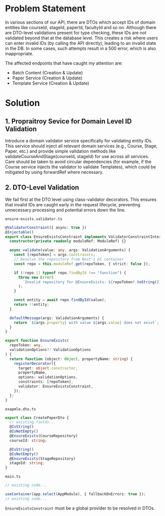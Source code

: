 # Problem Statement

In various sections of our API, there are DTOs which accept IDs of domain entities like courseId, stageId, paperId, facultyId and so on. Although there are DTO-level validations present for type checking, these IDs are not validated beyond that at the database level. This creates a risk where users can enter invalid IDs (by calling the API directly), leading to an invalid state in the DB. In some cases, such attempts result in a 500 error, which is also inappropriate.

The affected endpoints that have caught my attention are:

- Batch Content (Creation & Update)
- Paper Service (Creation & Update)
- Template Service (Creation & Update)

# Solution

## 1. Propraitroy Sevice for Domain Level ID Validation

Introduce a domain validator service specifically for validating entity IDs. This service should inject all relevant domain services (e.g., Course, Stage, Paper, etc.) and provide simple validation methods like validateCourseAndStage(courseId, stageId) for use across all services. Care should be taken to avoid circular dependencies (for example, if the Course service injects the validator to validate Templates), which could be mitigated by using forwardRef where necessary.

## 2. DTO-Level Validation

We fail first at the DTO level using class-validator decorators. This ensures that invalid IDs are caught early in the request lifecycle, preventing unnecessary processing and potential errors down the line.

`ensure-exists.validator.ts`

```ts
@ValidatorConstraint({ async: true })
@Injectable()
export class EnsureExistsConstraint implements ValidatorConstraintInterface {
  constructor(private readonly moduleRef: ModuleRef) {}

  async validate(value: any, args: ValidationArguments) {
    const [repoToken] = args.constraints;
    // Resolve the repository from Nest's DI container
    const repo = this.moduleRef.get(repoToken, { strict: false });

    if (!repo || typeof repo.findById !== "function") {
      throw new Error(
        `Invalid repository for @EnsureExists: ${repoToken?.toString()}`
      );
    }

    const entity = await repo.findById(value);
    return !!entity;
  }

  defaultMessage(args: ValidationArguments) {
    return `${args.property} with value ${args.value} does not exist`;
  }
}

export function EnsureExists(
  repoToken: any,
  validationOptions?: ValidationOptions
) {
  return function (object: Object, propertyName: string) {
    registerDecorator({
      target: object.constructor,
      propertyName,
      options: validationOptions,
      constraints: [repoToken],
      validator: EnsureExistsConstraint,
    });
  };
}
```

`exapmle.dto.ts`

```ts
export class CreatePaperDto {
  // existing fields...
  @IsString()
  @IsNotEmpty()
  @EnsureExists(CourseRepository)
  courseId: string;

  @IsString()
  @IsNotEmpty()
  @EnsureExists(StageRepository)
  stageId: string;
}
```

`main.ts`

```ts
// existing code...

useContainer(app.select(AppModule), { fallbackOnErrors: true });
// existing code...
```

`EnsureExistsConstraint` must be a global provider to be resolved in DTOs.<!--  -->
